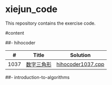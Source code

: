 # xiejun_code
This repository contains the exercise code.

#content

##- hihocoder

| # | Title | Solution |
|---| ----- | -------- |
|1037|[数字三角形](http://hihocoder.com/problemset/problem/1037)|[hihocoder1037.cpp](./hihocoder)|


##- introduction-to-algorithms

